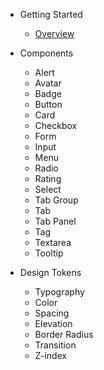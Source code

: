 * Getting Started
    * [Overview](readme.md)

* Components
	* Alert
	* Avatar
	* Badge
	* Button
	* Card
	* Checkbox
	* Form
	* Input
	* Menu
	* Radio
	* Rating
	* Select
	* Tab Group
	* Tab
	* Tab Panel
	* Tag
	* Textarea
	* Tooltip

* Design Tokens
	* Typography
	* Color
	* Spacing
	* Elevation
	* Border Radius
	* Transition
	* Z-index
